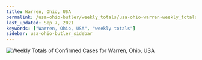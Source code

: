```yaml
---
title: Warren, Ohio, USA
permalink: /usa-ohio-butler/weekly_totals/usa-ohio-warren-weekly_totals.html
last_updated: Sep 7, 2021
keywords: ["Warren, Ohio, USA", "weekly totals"]
sidebar: usa-ohio-butler_sidebar
---
```


![Weekly Totals of Confirmed Cases for Warren, Ohio, USA](/covid_tracker/images/graphs/usa-ohio-warren-weekly_totals_graph.png)
